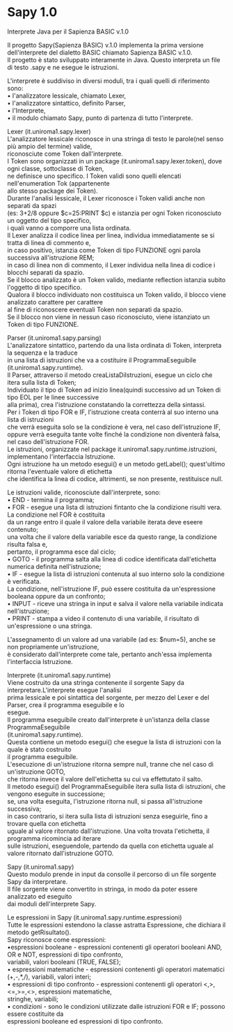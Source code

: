 Sapy 1.0
=======

Interprete Java per il Sapienza BASIC v.1.0

Il progetto Sapy(Sapienza BASIC) v.1.0 implementa la prima versione dell'interprete del dialetto BASIC 
chiamato Sapienza BASIC v.1.0.<br />
Il progetto è stato sviluppato interamente in Java. Questo interpreta un file di testo .sapy e ne esegue le istruzioni.<br />

L'interprete è suddiviso in diversi moduli, tra i quali quelli di riferimento sono:<br />
• l'analizzatore lessicale, chiamato Lexer,<br />
• l'analizzatore sintattico, definito Parser,<br />
• l'Interprete,<br />
• il modulo chiamato Sapy, punto di partenza di tutto l'interprete.<br />

Lexer (it.uniroma1.sapy.lexer)<br />
L'analizzatore lessicale riconosce in una stringa di testo le parole(nel senso più ampio del termine) valide, <br />
riconosciute come Token dall'interprete.<br />
I Token sono organizzati in un package (it.uniroma1.sapy.lexer.token), dove ogni classe, sottoclasse di Token, <br />
ne definisce uno specifico. I Token validi sono quelli elencati nell'enumeration Tok (appartenente <br />
allo stesso package dei Token).<br />
Durante l'analisi lessicale, il Lexer riconosce i Token validi anche non separati da spazi <br />
(es: 3+2/8 oppure $c=25:PRINT $c) e istanzia per ogni Token riconosciuto un oggetto del tipo specifico,<br /> 
i quali vanno a comporre una lista ordinata.<br />
Il Lexer analizza il codice linea per linea, individua immediatamente se si tratta di linea di commento e, <br />
in caso positivo, istanzia come Token di tipo FUNZIONE ogni parola successiva all'istruzione REM; <br />
in caso di linea non di commento, il Lexer individua nella linea di codice i blocchi separati da spazio. <br />
Se il blocco analizzato è un Token valido, mediante reflection istanzia subito l'oggetto di tipo specifico. <br />
Qualora il blocco individuato non costituisca un Token valido, il blocco viene analizzato carattere per carattere <br />
al fine di riconoscere eventuali Token non separati da spazio. <br />
Se il blocco non viene in nessun caso riconosciuto, viene istanziato un Token di tipo FUNZIONE.<br />

Parser (it.uniroma1.sapy.parsing)<br />
L'analizzatore sintattico, partendo da una lista ordinata di Token, interpreta la sequenza e la traduce <br />
in una lista di istruzioni che va a costituire il ProgrammaEseguibile (it.uniroma1.sapy.runtime).<br />
Il Parser, attraverso il metodo creaListaDiIstruzioni, esegue un ciclo che itera sulla lista di Token; <br />
Individuato il tipo di Token ad inizio linea(quindi successivo ad un Token di tipo EOL per le linee successive<br /> 
alla prima), crea l'istruzione constatando la correttezza della sintassi.<br />
Per i Token di tipo FOR e IF, l'istruzione creata conterrà al suo interno una lista di istruzioni <br />
che verrà eseguita solo se la condizione è vera, nel caso dell'istruzione IF, <br />
oppure verrà eseguita tante volte finché la condizione non diventerà falsa, nel caso dell'istruzione FOR.<br />
Le istruzioni, organizzate nel package it.uniroma1.sapy.runtime.istruzioni, implementano l'interfaccia Istruzione.<br /> 
Ogni istruzione ha un metodo esegui() e un metodo getLabel(); quest'ultimo ritorna l'eventuale valore di etichetta <br />
che identifica la linea di codice, altrimenti, se non presente, restituisce null.<br />

Le istruzioni valide, riconosciute dall'interprete, sono:<br />
• END - termina il programma;<br />
• FOR - esegue una lista di istruzioni fintanto che la condizione risulti vera. La condizione nel FOR è costituita <br />
da un range entro il quale il valore della variabile iterata deve eseere contenuto; <br />
una volta che il valore della variabile esce da questo range, la condizione risulta falsa e, <br />
pertanto, il programma esce dal ciclo;<br />
• GOTO - il programma salta alla linea di codice identificata dall'etichetta numerica definita nell'istruzione;<br />
• IF - esegue la lista di istruzioni contenuta al suo interno solo la condizione è verificata. <br />
La condizione, nell'istruzione IF, può essere costituita da un'espressione booleana oppure da un confronto;<br />
• INPUT - riceve una stringa in input e salva il valore nella variabile indicata nell'istruzione;<br />
• PRINT - stampa a video il contenuto di una variabile, il risultato di un'espressione o una stringa.<br />

L'assegnamento di un valore ad una variabile (ad es: $num=5), anche se non propriamente un'istruzione, <br />
è considerato dall'interprete come tale, pertanto anch'essa implementa l'interfaccia Istruzione.<br />

Interprete (it.uniroma1.sapy.runtime)<br />
Viene costruito da una stringa contenente il sorgente Sapy da interpretare.L'interprete esegue l'analisi <br />
prima lessicale e poi sintattica del sorgente, per mezzo del Lexer e del Parser, crea il programma eseguibile e lo<br />
esegue. <br />
Il programma eseguibile creato dall'interprete è un'istanza della classe ProgrammaEseguibile<br /> (it.uniroma1.sapy.runtime).<br />
Questa contiene un metodo esegui() che esegue la lista di istruzioni con la quale è stato costruito <br />
il programma eseguibile. <br />
L'esecuzione di un'istruzione ritorna sempre null, tranne che nel caso di un'istruzione GOTO, <br />
che ritorna invece il valore dell'etichetta su cui va effettutato il salto.<br />
Il metodo esegui() del ProgrammaEseguibile itera sulla lista di istruzioni, che vengono eseguite in successione; <br />
se, una volta eseguita, l'istruzione ritorna null, si passa all'istruzione successiva; <br />
in caso contrario, si itera sulla lista di istruzioni senza eseguirle, fino a trovare quella con etichetta<br />
uguale al valore ritornato dall'istruzione. Una volta trovata l'etichetta, il programma ricomincia ad iterare <br />
sulle istruzioni, eseguendole, partendo da quella con etichetta uguale al valore ritornato dall'istruzione GOTO.<br />

Sapy (it.uniroma1.sapy)<br />
Questo modulo prende in input da consolle il percorso di un file sorgente Sapy da interpretare.<br />
Il file sorgente viene convertito in stringa, in modo da poter essere analizzato ed eseguito <br />
dai moduli dell'interprete Sapy.<br />

Le espressioni in Sapy (it.uniroma1.sapy.runtime.espressioni)<br />
Tutte le espressioni estendono la classe astratta Espressione, che dichiara il metodo getRisultato().<br />
Sapy riconosce come espressioni:<br />
•espressioni booleane - espressioni contenenti gli operatori booleani AND, OR e NOT, espressioni di tipo confronto, <br />
variabili, valori booleani (TRUE, FALSE);<br />
• espressioni matematiche - espressioni contenenti gli operatori matematici (+,-,*,/), variabili, valori interi;<br />
• espressioni di tipo confronto - espressioni contenenti gli operatori <,>,<=,>=,<>, espressioni matematiche, <br />
stringhe, variabili;<br />
• condizioni - sono le condizioni utilizzate dalle istruzioni FOR e IF; possono essere costituite da <br />
espressioni booleane ed espressioni di tipo confronto.<br />
